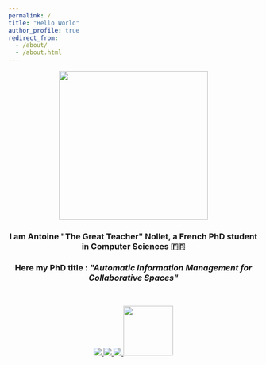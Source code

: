 ```yaml
---
permalink: /
title: "Hello World"
author_profile: true
redirect_from: 
  - /about/
  - /about.html
---
```



<div align="center">
    <img src="https://the-gtn.github.io/files/hello.gif" align="center" height="" width="300" />
</div>

<h3> <div align="center" width="200">I am Antoine "The Great Teacher" Nollet, a French PhD student in Computer Sciences 🇫🇷 </div> </h3>

<h3> <div align="center" width="200">Here my PhD title : <I>"Automatic Information Management for Collaborative Spaces" </I> </div> </h3>

<br>

<p align="center">
    <a href="mailto:antoine.nollet@ens-rennes.fr">
        <img src="https://img.shields.io/badge/mail-%23ff4343.svg?&style=for-the-badge&logo=gmail&logoColor=white" />
    </a>
    <a href="https://discordapp.com/users/502400618913202177">
        <img src="https://img.shields.io/badge/Discord-7289DA?style=for-the-badge&logo=discord&logoColor=white" />
    </a>
    <a href="https://www.linkedin.com/in/antoine-nollet/">
        <img src="https://img.shields.io/badge/LinkedIn-0077B5?style=for-the-badge&logo=linkedin&logoColor=white" />
    </a>
    <a href="https://antoinenollet3.wixsite.com/presentation">
        <img width="100" src="https://svgshare.com/i/13xt.svg" />
    </a>
</p>

<!--
**The-GTN/The-GTN** is a ✨ _special_ ✨ repository because its `README.md` (this file) appears on your GitHub profile.

Here are some ideas to get you started:

- 🔭 I’m currently working on ...
- 🌱 I’m currently learning ...
- 👯 I’m looking to collaborate on ...
- 🤔 I’m looking for help with ...
- 💬 Ask me about ...
- 📫 How to reach me: ...
- 😄 Pronouns: ...
- ⚡ Fun fact: ...
-->
